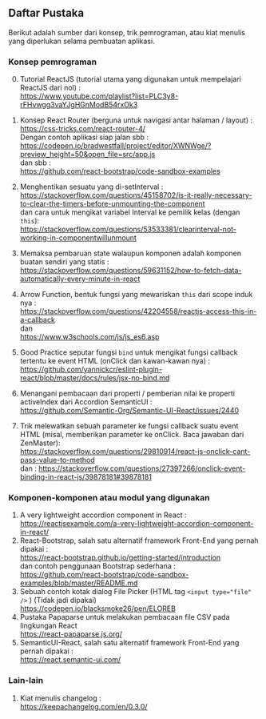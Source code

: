 ## Daftar Pustaka
Berikut adalah sumber dari konsep, trik pemrograman, atau kiat menulis yang diperlukan selama pembuatan aplikasi.

### Konsep pemrograman
0. Tutorial ReactJS (tutorial utama yang digunakan untuk mempelajari ReactJS dari nol) : <br/>
    https://www.youtube.com/playlist?list=PLC3y8-rFHvwgg3vaYJgHGnModB54rxOk3
1. Konsep React Router (berguna untuk navigasi antar halaman / layout) :<br/>
    https://css-tricks.com/react-router-4/<br/>
    Dengan contoh aplikasi siap jalan sbb :<br/>
    https://codepen.io/bradwestfall/project/editor/XWNWge/?preview_height=50&open_file=src/app.js<br/>
    dan sbb :<br/>
    https://github.com/react-bootstrap/code-sandbox-examples<br/>
2. Menghentikan sesuatu yang di-setInterval :<br/>
    https://stackoverflow.com/questions/45158702/is-it-really-necessary-to-clear-the-timers-before-unmounting-the-component<br/>
    dan cara untuk mengikat variabel Interval ke pemilik kelas (dengan ```this```):<br/>
    https://stackoverflow.com/questions/53533381/clearinterval-not-working-in-componentwillunmount

3. Memaksa pembaruan state walaupun komponen adalah komponen buatan sendiri yang statis : <br />
    https://stackoverflow.com/questions/59631152/how-to-fetch-data-automatically-every-minute-in-react

4. Arrow Function, bentuk fungsi yang mewariskan ```this``` dari scope induk nya : <br />
    https://stackoverflow.com/questions/42204558/reactjs-access-this-in-a-callback <br />
    dan <br />
    https://www.w3schools.com/js/js_es6.asp

5. Good Practice seputar fungsi ```bind``` untuk mengikat fungsi callback tertentu ke event HTML (onClick dan kawan-kawan nya) : <br />
    https://github.com/yannickcr/eslint-plugin-react/blob/master/docs/rules/jsx-no-bind.md

6. Menangani pembacaan dari properti / pemberian nilai ke properti activeIndex dari Accordion SemanticUI : <br/>
    https://github.com/Semantic-Org/Semantic-UI-React/issues/2440

7. Trik melewatkan sebuah parameter ke fungsi callback suatu event HTML (misal, memberikan parameter ke onClick. Baca jawaban dari ZenMaster): <br />
    https://stackoverflow.com/questions/29810914/react-js-onclick-cant-pass-value-to-method <br/>
    dan :
    https://stackoverflow.com/questions/27397266/onclick-event-binding-in-react-js/39878181#39878181

### Komponen-komponen atau modul yang digunakan
1. A very lightweight accordion component in React :<br/>
    https://reactjsexample.com/a-very-lightweight-accordion-component-in-react/
2. React-Bootstrap, salah satu alternatif framework Front-End yang pernah dipakai : <br />
    https://react-bootstrap.github.io/getting-started/introduction<br />
    dan contoh penggunaan Bootstrap sederhana :<br/>
    https://github.com/react-bootstrap/code-sandbox-examples/blob/master/README.md
3. Sebuah contoh kotak dialog File Picker (HTML tag ```<input type="file" />``` ) (Tidak jadi dipakai)<br />
    https://codepen.io/blacksmoke26/pen/ELOREB
4. Pustaka Papaparse untuk melakukan pembacaan file CSV pada lingkungan React <br />
    https://react-papaparse.js.org/
5. SemanticUI-React, salah satu alternatif framework Front-End yang pernah dipakai : <br/>
    https://react.semantic-ui.com/

### Lain-lain
1. Kiat menulis changelog :<br/>
    https://keepachangelog.com/en/0.3.0/



